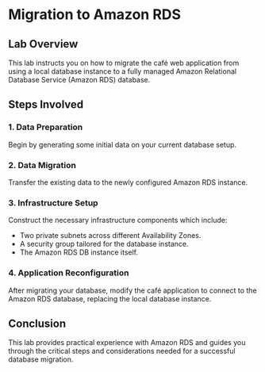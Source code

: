 # Migration to Amazon RDS

## Lab Overview

This lab instructs you on how to migrate the café web application from using a local database instance to a fully managed Amazon Relational Database Service (Amazon RDS) database.

## Steps Involved

### 1. Data Preparation
Begin by generating some initial data on your current database setup.

### 2. Data Migration
Transfer the existing data to the newly configured Amazon RDS instance.

### 3. Infrastructure Setup
Construct the necessary infrastructure components which include:
- Two private subnets across different Availability Zones.
- A security group tailored for the database instance.
- The Amazon RDS DB instance itself.

### 4. Application Reconfiguration
After migrating your database, modify the café application to connect to the Amazon RDS database, replacing the local database instance.

## Conclusion

This lab provides practical experience with Amazon RDS and guides you through the critical steps and considerations needed for a successful database migration.
